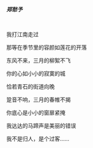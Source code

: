 <br>

***郑愁予***

<br>

我打江南走过

那等在季节里的容颜如莲花的开落

东风不来，三月的柳絮不飞

你的心如小小的寂寞的城

恰若青石的街道向晚

跫音不响，三月的春帷不揭

你底心是小小的窗扉紧掩

我达达的马蹄声是美丽的错误

我不是归人，是个过客……

<br>

<br>